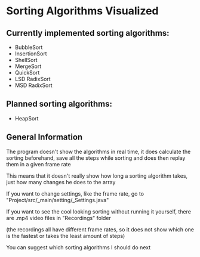 # Sorting Algorithms Visualized

## Currently implemented sorting algorithms:
- BubbleSort
- InsertionSort
- ShellSort
- MergeSort
- QuickSort
- LSD RadixSort
- MSD RadixSort

## Planned sorting algorithms:
- HeapSort

## General Information

The program doesn't show the algorithms in real time, it does calculate the sorting beforehand, save all the steps while sorting and does then replay them in a given frame rate

This means that it doesn't really show how long a sorting algorithm takes, just how many changes he does to the array

If you want to change settings, like the frame rate, go to "Project/src/_main/setting/_Settings.java"

If you want to see the cool looking sorting without running it yourself, there are .mp4 video files in "Recordings" folder

(the recordings all have different frame rates, so it does not show which one is the fastest or takes the least amount of steps)

You can suggest which sorting algorithms I should do next